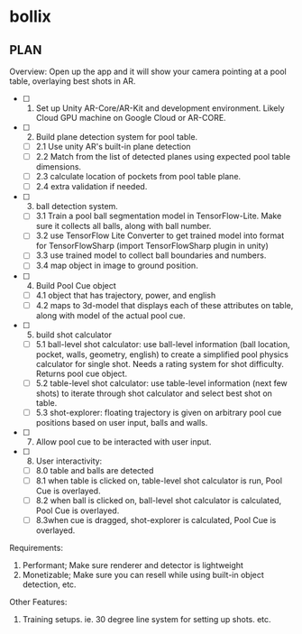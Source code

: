 # bollix

## PLAN
Overview: Open up the app and it will show your camera pointing at a pool table, overlaying best shots in AR.

- [ ] 1. Set up Unity AR-Core/AR-Kit and development environment. Likely Cloud GPU machine on Google Cloud or AR-CORE.
- [ ] 2. Build plane detection system for pool table.
  - [ ] 2.1 Use unity AR's built-in plane detection
  - [ ] 2.2 Match from the list of detected planes using expected pool table dimensions.
  - [ ] 2.3 calculate location of pockets from pool table plane.
  - [ ] 2.4 extra validation if needed.
- [ ] 3. ball detection system.
  - [ ] 3.1 Train a pool ball segmentation model in TensorFlow-Lite. Make sure it collects all balls, along with ball number.
  - [ ] 3.2 use TensorFlow Lite Converter to get trained model into format for TensorFlowSharp (import TensorFlowSharp plugin in unity)
  - [ ] 3.3 use trained model to collect ball boundaries and numbers.
  - [ ] 3.4 map object in image to ground position.
- [ ] 4. Build Pool Cue object
  - [ ] 4.1 object that has trajectory, power, and english
  - [ ] 4.2 maps to 3d-model that displays each of these attributes on table, along with model of the actual pool cue.
- [ ] 5. build shot calculator
  - [ ] 5.1 ball-level shot calculator: use ball-level information (ball location, pocket, walls, geometry, english) to create a simplified pool physics calculator for single shot. Needs a rating system for shot difficulty. Returns pool cue object.
  - [ ] 5.2 table-level shot calculator: use table-level information (next few shots) to iterate through shot calculator and select best shot on table.
  - [ ] 5.3 shot-explorer: floating trajectory is given on arbitrary pool cue positions based on user input, balls and walls.
- [ ] 7. Allow pool cue to be interacted with user input.
- [ ] 8. User interactivity:
  - [ ] 8.0 table and balls are detected
  - [ ] 8.1 when table is clicked on, table-level shot calculator is run, Pool Cue is overlayed.
  - [ ] 8.2 when ball is clicked on, ball-level shot calculator is calculated, Pool Cue is overlayed.
  - [ ] 8.3when cue is dragged, shot-explorer is calculated, Pool Cue is overlayed.

Requirements:
1. Performant; Make sure renderer and detector is lightweight
2. Monetizable; Make sure you can resell while using built-in object detection, etc.

Other Features:
  1. Training setups. ie. 30 degree line system for setting up shots. etc.
